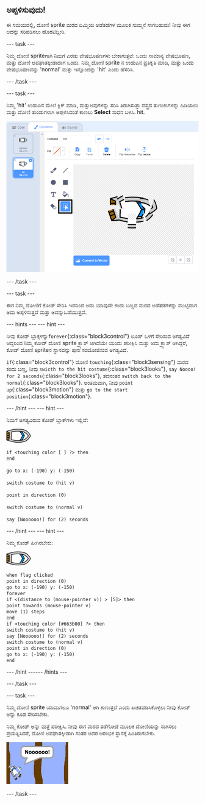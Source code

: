 ## ಅಪ್ಪಳಿಸುವುದು!

ಈ ಸಮಯದಲ್ಲಿ, ದೋಣಿ sprite ಮರದ ದಿಮ್ಮಿಯ ಅಡೆತಡೆಗಳ ಮೂಲಕ ಸುಮ್ಮನೆ ಸಾಗಬಹುದು! ನೀವು ಈಗ ಅದನ್ನು ಸರಿಪಡಿಸಲು ಹೊರಟಿದ್ದೀರಿ.

--- task ---

ನಿಮ್ಮ ದೋಣಿ sprite‌ಗಾಗಿ ನಿಮಗೆ ಎರಡು ವೇಷಭೂಷಣಗಳು ಬೇಕಾಗುತ್ತವೆ: ಒಂದು ಸಾಮಾನ್ಯ ವೇಷಭೂಷಣ, ಮತ್ತು ದೋಣಿ ಅಪಘಾತಕ್ಕೀಡಾದಾಗ ಒಂದು. ನಿಮ್ಮ ದೋಣಿ sprite ‌ನ ಉಡುಪಿನ ಪ್ರತಿಕೃತಿ ಮಾಡಿ, ಮತ್ತು ಒಂದು ವೇಷಭೂಷಣವನ್ನು 'normal' ಮತ್ತು ಇನ್ನೊಂದನ್ನು 'hit' ಎಂದು ಹೆಸರಿಸಿ.

--- /task ---

--- task ---

ನಿಮ್ಮ 'hit' ಉಡುಪಿನ ಮೇಲೆ ಕ್ಲಿಕ್ ಮಾಡಿ, ಮತ್ತುಅವುಗಳನ್ನು ಸರಿಸಿ ತಿರುಗಿಸುತ್ತಾ ವಸ್ತ್ರದ ತುಣುಕುಗಳನ್ನು ಹಿಡಿಯಲು ಮತ್ತು ದೋಣಿ ತುಂಡುಗಳಾಗಿ ಅಪ್ಪಳಿಸಿದಂತೆ ಕಾಣಲು **Select** ಸಾಧನ ಬಳಸಿ. hit.

![ಸ್ಕ್ರೀನ್‍ಶಾಟ್](images/boat-hit-costume-annotated.png)

--- /task ---

--- task ---

ಈಗ ನಿಮ್ಮ ದೋಣಿಗೆ ಕೋಡ್ ಸೇರಿಸಿ ಇದರಿಂದ ಅದು ಯಾವುದೇ ಕಂದು ಬಣ್ಣದ ಮರದ ಅಡೆತಡೆಗಳನ್ನು ಮುಟ್ಟಿದಾಗ ಅದು ಅಪ್ಪಳಿಸುತ್ತದೆ ಮತ್ತು ಅದನ್ನುಒಡೆಯುತ್ತದೆ.

--- hints ---
 --- hint ---

ನೀವು ಕೋಡ್ ಬ್ಲಾಕ್ಗಳನ್ನು`forever`{:class="block3control"} ಲೂಪ್ ಒಳಗೆ ಸೇರಿಸುವ ಅಗತ್ಯವಿದೆ ಆದ್ದರಿಂದ ನಿಮ್ಮ ಕೋಡ್ ದೋಣಿ sprite ಕ್ರ್ಯಾಶ್ ಆಗಿದೆಯೇ ಯಂದು ಪರೀಕ್ಷಿಸಿ ಮತ್ತು ಅದು ಕ್ರ್ಯಾಶ್ ಆಗಿದ್ದರೆ, ಕೋಡ್ ದೋಣಿ spriteನ ಸ್ಥಾನವನ್ನು ಪುನಃ ಸಂಯೋಜಿಸುವ ಅಗತ್ಯವಿದೆ.

`if`{:class="block3control"} ದೋಣಿ `touching`{:class="block3sensing"} ಮರದ ಕಂದು ಬಣ್ಣ, ನೀವು `swicth to the hit costume`{:class="block3looks"}, `say Noooo! for 2 seconds`{:class="block3looks"}, ತದನಂತರ `switch back to the normal`{:class="block3looks"}. ಅಂತಿಮವಾಗಿ, ನೀವು `point up`{:class="block3motion"} ಮತ್ತು `go to the start position`{:class="block3motion"}.

--- /hint --- --- hint ---

ನಿಮಗೆ ಅಗತ್ಯವಿರುವ ಕೋಡ್ ಬ್ಲಾಕ್‌ಗಳು ಇಲ್ಲಿವೆ:

![ದೋಣಿ-sprite](images/boat_resize.png)

```blocks3
if <touching color [ ] ?> then
end

go to x: (-190) y: (-150)

switch costume to (hit v)

point in direction (0)

switch costume to (normal v)

say [Noooooo!] for (2) seconds
```

--- /hint --- --- hint ---

ನಿಮ್ಮ ಕೋಡ್ ಹೀಗಿರಬೇಕು:

![ದೋಣಿ-sprite](images/boat_resize.png)

```blocks3
when flag clicked
point in direction (0)
go to x: (-190) y: (-150)
forever
if <(distance to (mouse-pointer v)) > [5]> then
point towards (mouse-pointer v)
move (1) steps
end
if <touching color [#663b00] ?> then
switch costume to (hit v)
say [Noooooo!] for (2) seconds
switch costume to (normal v)
point in direction (0)
go to x: (-190) y: (-150)
end
```

--- /hint ------ /hints ---

--- /task ---

--- task ---

ನಿಮ್ಮ ದೋಣಿ sprite ಯಾವಾಗಲೂ 'normal' ಆಗಿ ಕಾಣುತ್ತದೆ ಎಂದು ಖಚಿತಪಡಿಸಿಕೊಳ್ಳಲು ನೀವು ಕೋಡ್ ಅನ್ನು ಕೂಡ ಸೇರಿಸಬೇಕು.

ನಿಮ್ಮ ಕೋಡ್ ಅನ್ನು ಮತ್ತೆ ಪರೀಕ್ಷಿಸಿ. ನೀವು ಈಗ ಮರದ ತಡೆಗೋಡೆ ಮೂಲಕ ದೋಣಿಯನ್ನು ಸಾಗಿಸಲು ಪ್ರಯತ್ನಿಸಿದರೆ, ದೋಣಿ ಅಪಘಾತಕ್ಕೀಡಾಗಿ ನಂತರ ಅದರ ಆರಂಭಿಕ ಸ್ಥಾನಕ್ಕೆ ಹಿಂತಿರುಗಬೇಕು.

![ಸ್ಕ್ರೀನ್‍ಶಾಟ್](images/boat-crash.png)

--- /task ---